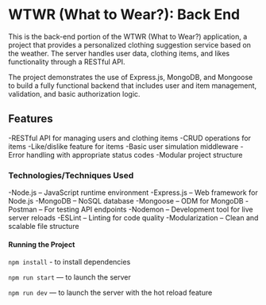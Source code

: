 # WTWR (What to Wear?): Back End

This is the back-end portion of the WTWR (What to Wear?) application, a project that provides a personalized clothing suggestion service based on the weather. The server handles user data, clothing items, and likes functionality through a RESTful API.

The project demonstrates the use of Express.js, MongoDB, and Mongoose to build a fully functional backend that includes user and item management, validation, and basic authorization logic.

## Features

-RESTful API for managing users and clothing items
-CRUD operations for items
-Like/dislike feature for items
-Basic user simulation middleware
-Error handling with appropriate status codes
-Modular project structure

### Technologies/Techniques Used

-Node.js – JavaScript runtime environment
-Express.js – Web framework for Node.js
-MongoDB – NoSQL database
-Mongoose – ODM for MongoDB
-Postman – For testing API endpoints
-Nodemon – Development tool for live server reloads
-ESLint – Linting for code quality
-Modularization – Clean and scalable file structure

#### Running the Project

`npm install` - to install dependencies

`npm run start` — to launch the server

`npm run dev` — to launch the server with the hot reload feature
